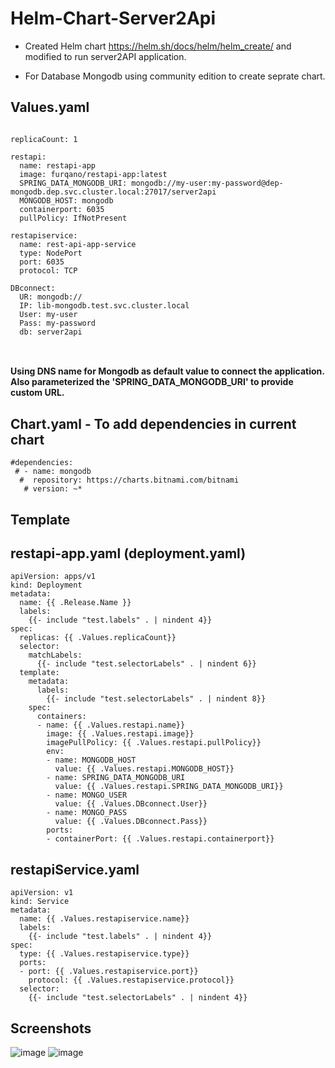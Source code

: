 # Helm-Chart-Server2Api

* Created Helm chart https://helm.sh/docs/helm/helm_create/ and modified to run server2API application.

* For Database Mongodb using community edition to create seprate chart.

## Values.yaml

```

replicaCount: 1

restapi:
  name: restapi-app
  image: furqano/restapi-app:latest
  SPRING_DATA_MONGODB_URI: mongodb://my-user:my-password@dep-mongodb.dep.svc.cluster.local:27017/server2api
  MONGODB_HOST: mongodb
  containerport: 6035
  pullPolicy: IfNotPresent

restapiservice:
  name: rest-api-app-service
  type: NodePort
  port: 6035
  protocol: TCP

DBconnect:
  UR: mongodb://
  IP: lib-mongodb.test.svc.cluster.local
  User: my-user
  Pass: my-password
  db: server2api

  
```
#### Using DNS name for Mongodb as default value to connect the application. Also parameterized the 'SPRING_DATA_MONGODB_URI' to provide custom URL.

## Chart.yaml - To add dependencies in current chart
```
#dependencies:
 # - name: mongodb
  #  repository: https://charts.bitnami.com/bitnami
   # version: ~*
```
## Template
## restapi-app.yaml (deployment.yaml)
```
apiVersion: apps/v1
kind: Deployment
metadata:
  name: {{ .Release.Name }}
  labels:
    {{- include "test.labels" . | nindent 4}}
spec:
  replicas: {{ .Values.replicaCount}}
  selector:
    matchLabels:
      {{- include "test.selectorLabels" . | nindent 6}}
  template:
    metadata:
      labels:
        {{- include "test.selectorLabels" . | nindent 8}}
    spec:
      containers:
      - name: {{ .Values.restapi.name}}
        image: {{ .Values.restapi.image}}
        imagePullPolicy: {{ .Values.restapi.pullPolicy}}
        env:
        - name: MONGODB_HOST
          value: {{ .Values.restapi.MONGODB_HOST}}
        - name: SPRING_DATA_MONGODB_URI
          value: {{ .Values.restapi.SPRING_DATA_MONGODB_URI}}
        - name: MONGO_USER
          value: {{ .Values.DBconnect.User}}
        - name: MONGO_PASS
          value: {{ .Values.DBconnect.Pass}}
        ports:
        - containerPort: {{ .Values.restapi.containerport}}
```

## restapiService.yaml
```
apiVersion: v1
kind: Service
metadata:
  name: {{ .Values.restapiservice.name}}
  labels:
    {{- include "test.labels" . | nindent 4}}
spec:
  type: {{ .Values.restapiservice.type}}
  ports:
  - port: {{ .Values.restapiservice.port}}
    protocol: {{ .Values.restapiservice.protocol}}
  selector:
    {{- include "test.selectorLabels" . | nindent 4}}
```
## Screenshots

![image](https://user-images.githubusercontent.com/64476159/164576906-7bce0a55-08c6-4985-9002-6d5bb892f599.png)
![image](https://user-images.githubusercontent.com/64476159/164576951-5dd17822-f490-415c-a3ed-a9499f8cfab6.png)

